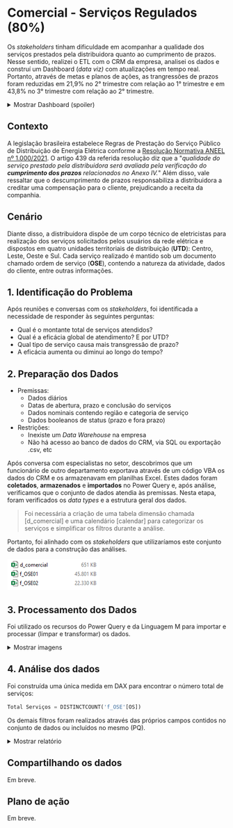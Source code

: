# Comercial - Serviços Regulados (80%)

Os _stakeholders_ tinham dificuldade em acompanhar a qualidade dos serviços prestados pela distribuidora quanto ao cumprimento de prazos. Nesse sentido, realizei o ETL com o CRM da empresa, analisei os dados e construí um Dashboard (_data viz)_ com atualizações em tempo real. Portanto, através de metas e planos de ações, as trangressões de prazos foram reduzidas em 21,9% no 2° trimestre com relação ao 1° trimestre e em 43,8% no 3° trimestre com relação ao 2° trimestre.

<details>
  <summary> Mostrar Dashboard (spoiler) </summary>
  
  <img src="/assets/servicos-regulados/dash_comercial_regulados.png" alt="Dashboard Comercial - Serviços Regulados" style="height: 1200px, width: 1280px" />
  
</details>

## Contexto
A legislação brasileira estabelece Regras de Prestação do Serviço Público de Distribuição de Energia Elétrica conforme a  [Resolução Normativa ANEEL nº 1.000/2021](https://www2.aneel.gov.br/cedoc/ren20211000.pdf). O artigo 439 da referida resolução diz que a "_qualidade do serviço prestado pela distribuidora será avaliada pela verificação do **cumprimento dos prazos** relacionados no Anexo IV._" Além disso, vale ressaltar que o descumprimento de prazos responsabiliza a distribuidora a creditar uma compensação para o cliente, prejudicando a receita da companhia.

## Cenário
Diante disso, a distribuidora dispõe de um corpo técnico de eletricistas para realização dos serviços solicitados pelos usuários da rede elétrica e dispostos em quatro unidades territoriais de distribuição (**UTD**): Centro, Leste, Oeste e Sul. Cada serviço realizado é mantido sob um documento chamado ordem de serviço (**OSE**), contendo a natureza da atividade, dados do cliente, entre outras informações.

## 1. Identificação do Problema
Após reuniões e conversas com os _stakeholders_, foi identificada a necessidade de responder às seguintes perguntas:
- Qual é o montante total de serviços atendidos?
- Qual é a eficácia global de atendimento? E por UTD?
- Qual tipo de serviço causa mais transgressão de prazo?
- A eficácia aumenta ou diminui ao longo do tempo?

## 2. Preparação dos Dados
  - Premissas:
    - Dados diários
    - Datas de abertura, prazo e conclusão do serviços
    - Dados nominais contendo região e categoria de serviço
    - Dados booleanos de status (prazo e fora prazo)
  - Restrições:
    - Inexiste um _Data Warehouse_ na empresa
    - Não há acesso ao banco de dados do CRM, via SQL ou exportação .csv, etc
  
  Após conversa com especialistas no setor, descobrimos que um funcionário de outro departamento exportava através de um código VBA os dados do CRM e os armazenavam em planilhas Excel. Estes dados foram **coletados**, **armazenados** e **importados** no Power Query e, após análise, verificamos que o conjunto de dados atendia às premissas. Nesta etapa, foram verificados os _data types_ e a estrutura geral dos dados.

> Foi necessária a criação de uma tabela dimensão chamada [d_comercial] e uma calendário [calendar] para categorizar os serviços e simplificar os filtros durante a análise.

Portanto, foi alinhado com os _stakeholders_ que utilizaríamos este conjunto de dados para a construção das análises.

<img src="/assets/servicos-regulados/dados_resolução_1000.png" alt="Conjunto de dados"/>

## 3. Processamento dos Dados
Foi utilizado os recursos do Power Query e da Linguagem M para importar e processar (limpar e transformar) os dados.
<details>
  <summary>Mostrar imagens</summary>
  
  ### Código em M:
  
  <img src="/assets/servicos-regulados/M_code.png" alt="Código em M"/>

  ### Dados no Power Query e as etapas aplicadas:
  
  <img src="/assets/servicos-regulados/PQ_import.png" alt="Power Query"/>

  Modelo de dados:
  
  <img src="/assets/servicos-regulados/model.png" alt="Data Model"/>
  
</details>

## 4. Análise dos dados
Foi construída uma única medida em DAX para encontrar o número total de serviços:

``` python
Total Serviços = DISTINCTCOUNT('f_OSE'[OS])
```

Os demais filtros foram realizados através das próprios campos contidos no conjunto de dados ou incluídos no mesmo (PQ).

<details>
  <summary>Mostrar relatório</summary>
  
  <img src="/assets/servicos-regulados/dash_comercial_regulados.png" alt="Dashboard Comercial - Serviços Regulados" style="height: 1200px, width: 1280px" />
  
</details>

## Compartilhando os dados

Em breve.

## Plano de ação

Em breve.
